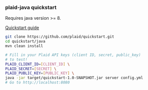 ### plaid-java quickstart

Requires java version >= 8.

[Quickstart guide](https://plaid.com/docs/quickstart)

``` bash
git clone https://github.com/plaid/quickstart.git
cd quickstart/java
mvn clean install

# Fill in your Plaid API keys (client ID, secret, public_key)
# to test!
PLAID_CLIENT_ID=[CLIENT_ID] \
PLAID_SECRET=[SECRET] \
PLAID_PUBLIC_KEY=[PUBLIC_KEY] \
java -jar target/quickstart-1.0-SNAPSHOT.jar server config.yml
# Go to http://localhost:8080
```
